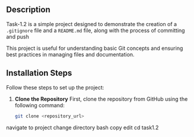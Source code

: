 ## Description
Task-1.2 is a simple project designed to demonstrate the creation of a `.gitignore` file and a `README.md` file, along with the process of committing and push

This project is useful for understanding basic Git concepts and ensuring best practices in managing files and documentation.

## Installation Steps
Follow these steps to set up the project:

1. **Clone the Repository**
   First, clone the repository from GitHub using the following command:
   ```bash
   git clone <repository_url>

navigate to project 
change directory
bash 
copy 
edit
cd task1.2



